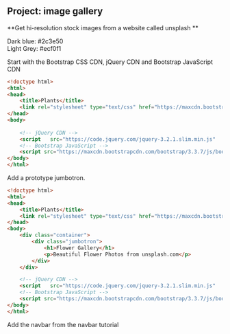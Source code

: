 ## Project: image gallery

**Get hi-resolution stock images from a website called unsplash ** 

Dark blue: #2c3e50  
Light Grey: #ecf0f1  

Start with the Bootstrap CSS CDN, jQuery CDN and Bootstrap JavaScript CDN  
  
```html
<!doctype html>
<html>
<head>
	<title>Plants</title>
	<link rel="stylesheet" type="text/css" href="https://maxcdn.bootstrapcdn.com/bootstrap/3.3.7/css/bootstrap.min.css">
</head>
<body>
 	
	<!-- jQuery CDN -->
	<script   src="https://code.jquery.com/jquery-3.2.1.slim.min.js"   integrity="sha256-k2WSCIexGzOj3Euiig+TlR8gA0EmPjuc79OEeY5L45g="   crossorigin="anonymous"></script>
	<!-- Bootstrap JavaScript -->
	<script src="https://maxcdn.bootstrapcdn.com/bootstrap/3.3.7/js/bootstrap.min.js" integrity="sha384-Tc5IQib027qvyjSMfHjOMaLkfuWVxZxUPnCJA7l2mCWNIpG9mGCD8wGNIcPD7Txa" crossorigin="anonymous"></script>
</body>
</html>
```
Add a prototype jumbotron.
```html
<!doctype html>
<html>
<head>
	<title>Plants</title>
	<link rel="stylesheet" type="text/css" href="https://maxcdn.bootstrapcdn.com/bootstrap/3.3.7/css/bootstrap.min.css">
</head>
<body>
 	<div class="container">
 		<div class="jumbotron">
 			<h1>Flower Gallery</h1>
 			<p>Beautiful Flower Photos from unsplash.com</p>
 		</div>
 	</div>

	<!-- jQuery CDN -->
	<script   src="https://code.jquery.com/jquery-3.2.1.slim.min.js"   integrity="sha256-k2WSCIexGzOj3Euiig+TlR8gA0EmPjuc79OEeY5L45g="   crossorigin="anonymous"></script>
	<!-- Bootstrap JavaScript -->
	<script src="https://maxcdn.bootstrapcdn.com/bootstrap/3.3.7/js/bootstrap.min.js" integrity="sha384-Tc5IQib027qvyjSMfHjOMaLkfuWVxZxUPnCJA7l2mCWNIpG9mGCD8wGNIcPD7Txa" crossorigin="anonymous"></script>
</body>
</html>
```
Add the navbar from the navbar tutorial 
```html
```



